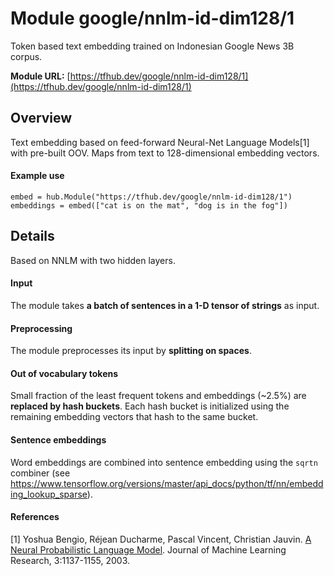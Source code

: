 # Module google/nnlm-id-dim128/1
Token based text embedding trained on Indonesian Google News 3B corpus.

**Module URL:** [https://tfhub.dev/google/nnlm-id-dim128/1](https://tfhub.dev/google/nnlm-id-dim128/1)

## Overview

Text embedding based on feed-forward Neural-Net Language Models[1] with
pre-built OOV. Maps from text to 128-dimensional embedding vectors.

#### Example use
```
embed = hub.Module("https://tfhub.dev/google/nnlm-id-dim128/1")
embeddings = embed(["cat is on the mat", "dog is in the fog"])
```

## Details
Based on NNLM with two hidden layers.

#### Input
The module takes **a batch of sentences in a 1-D tensor of strings** as input.

#### Preprocessing
The module preprocesses its input by **splitting on spaces**.

#### Out of vocabulary tokens
Small fraction of the least frequent tokens and embeddings (~2.5%) are
**replaced by hash buckets**. Each hash bucket is initialized using the remaining
embedding vectors that hash to the same bucket.

#### Sentence embeddings
Word embeddings are combined into sentence embedding using the `sqrtn` combiner
(see https://www.tensorflow.org/versions/master/api_docs/python/tf/nn/embedding_lookup_sparse).

#### References
[1] Yoshua Bengio, Réjean Ducharme, Pascal Vincent, Christian Jauvin.
[A Neural Probabilistic Language Model](http://www.jmlr.org/papers/volume3/bengio03a/bengio03a.pdf).
Journal of Machine Learning Research, 3:1137-1155, 2003.
